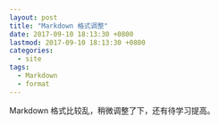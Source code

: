 ```yaml
---
layout: post
title: "Markdown 格式调整"
date: 2017-09-10 18:13:30 +0800
lastmod: 2017-09-10 18:13:30 +0800
categories:
  - site
tags:
  - Markdown
  - format
---
```


Markdown 格式比较乱，稍微调整了下，还有待学习提高。
